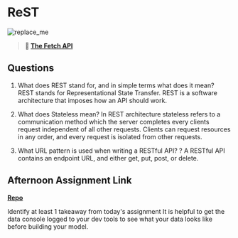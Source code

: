 # ReST

![replace_me](https://codeworks.blob.core.windows.net/public/assets/img/illustrations/placeholder.svg)

> **📖 [The Fetch API](https://codeworksacademy.com/fs-student-guide/resources/wk4/04-Fetch)**

## Questions

1. What does REST stand for, and in simple terms what does it mean?
   REST stands for Representational State Transfer. REST is a software architecture that imposes how an API should work.

2. What does Stateless mean?
   In REST architecture stateless refers to a communication method which the server completes every clients request independent of all other requests. Clients can request resources in any order, and every request is isolated from other requests.

3. What URL pattern is used when writing a RESTful API?
   ? A RESTful API contains an endpoint URL, and either get, put, post, or delete.

## Afternoon Assignment Link

**[Repo](https://github.com/kaylacammack/Gifted.git)**

Identify at least 1 takeaway from today's assignment
It is helpful to get the data console logged to your dev tools to see what your data looks like before building your model.
